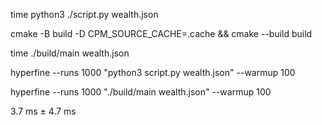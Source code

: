 time python3 ./script.py wealth.json

cmake -B build -D CPM_SOURCE_CACHE=.cache && cmake --build build 

time  ./build/main wealth.json


hyperfine  --runs 1000 "python3 script.py wealth.json" --warmup 100 

hyperfine  --runs 1000 "./build/main wealth.json" --warmup 100 

3.7 ms ±   4.7 ms 